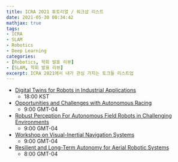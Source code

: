 ```yaml
---
title: ICRA 2021 튜토리얼 / 워크샵 리스트
date: 2021-05-30 00:34:42
mathjax: true
tags: 
- ICRA
- SLAM
- Robotics
- Deep Learning
categories: 
- [Robotics, 학회 발표 리뷰]
- [SLAM, 학회 발표 리뷰]
excerpt: ICRA 2021에서 내가 관심 가지는 토크들 리스트업
---
```


- [Digital Twins for Robots in Industrial Applications](https://orcahub.org/engagement/iscf-robots-for-a-safer-world/proposed-workshop)
  - 18:00 KST
- [Opportunities and Challenges with Autonomous Racing](https://linklab-uva.github.io/icra-autonomous-racing/)
  - 9:00 GMT-04
- [Robust Perception For Autonomous Field Robots in Challenging Environments](https://cuboulder.zoom.us/j/94417844147)
  - 9:00 GMT-04
- [Workshop on Visual-Inertial Navigation Systems](https://www.youtube.com/watch?v=xlDbuw6skag&ab_channel=RobotPerceptionandNavigationGroup)
  - 9:00 GMT-04
- [Resilient and Long-Term Autonomy for Aerial Robotic Systems](https://nyu.zoom.us/j/94187196159)
  - 8:00 GMT-04